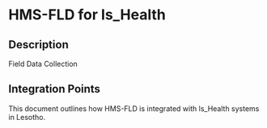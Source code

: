 # HMS-FLD for ls_Health

## Description

Field Data Collection

## Integration Points

This document outlines how HMS-FLD is integrated with ls_Health systems in Lesotho.
